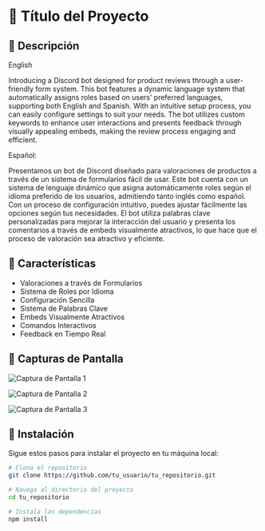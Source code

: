 # 🌟 Título del Proyecto


## 📖 Descripción

English

Introducing a Discord bot designed for product reviews through a user-friendly form system. This bot features a dynamic language system that automatically assigns roles based on users’ preferred languages, supporting both English and Spanish. With an intuitive setup process, you can easily configure settings to suit your needs. The bot utilizes custom keywords to enhance user interactions and presents feedback through visually appealing embeds, making the review process engaging and efficient.

Español:

Presentamos un bot de Discord diseñado para valoraciones de productos a través de un sistema de formularios fácil de usar. Este bot cuenta con un sistema de lenguaje dinámico que asigna automáticamente roles según el idioma preferido de los usuarios, admitiendo tanto inglés como español. Con un proceso de configuración intuitivo, puedes ajustar fácilmente las opciones según tus necesidades. El bot utiliza palabras clave personalizadas para mejorar la interacción del usuario y presenta los comentarios a través de embeds visualmente atractivos, lo que hace que el proceso de valoración sea atractivo y eficiente.


## 🚀 Características

- Valoraciones a través de Formularios
- Sistema de Roles por Idioma
- Configuración Sencilla
- Sistema de Palabras Clave
- Embeds Visualmente Atractivos
- Comandos Interactivos
- Feedback en Tiempo Real

## 📸 Capturas de Pantalla

![Captura de Pantalla 1](https://i.postimg.cc/FdtPcbMM/Captura-de-pantalla-2024-10-02-165427.png) <!-- Reemplaza con la URL de tu imagen -->

![Captura de Pantalla 2](https://i.postimg.cc/6p9KHLJy/Captura-de-pantalla-2024-09-05-234819.png) <!-- Reemplaza con la URL de tu imagen -->

![Captura de Pantalla 3](https://i.postimg.cc/K8FG6hLc/Captura-de-pantalla-2024-10-02-165453.png) <!-- Reemplaza con la URL de tu imagen -->

## 🔧 Instalación

Sigue estos pasos para instalar el proyecto en tu máquina local:

```bash
# Clona el repositorio
git clone https://github.com/tu_usuario/tu_repositorio.git

# Navega al directorio del proyecto
cd tu_repositorio

# Instala las dependencias
npm install
